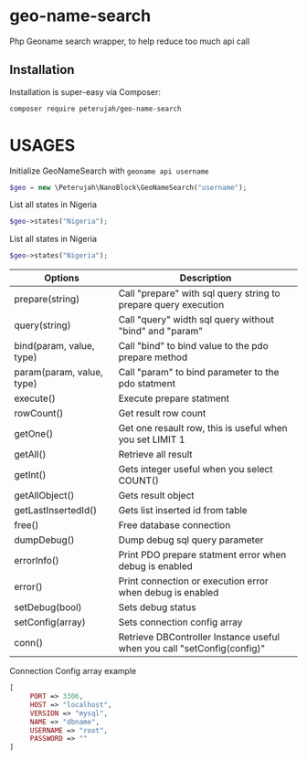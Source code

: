 # geo-name-search
Php Geoname search wrapper, to help reduce too much api call

## Installation

Installation is super-easy via Composer:
```md
composer require peterujah/geo-name-search
```

# USAGES

Initialize GeoNameSearch with `geoname api username`

```php
$geo = new \Peterujah\NanoBlock\GeoNameSearch("username");
```

List all states in Nigeria

```php 
$geo->states("Nigeria");
```

List all states in Nigeria

```php 
$geo->states("Nigeria");
```



| Options         | Description                                                                         |
|-----------------|-------------------------------------------------------------------------------------|
| prepare(string)            | Call "prepare" with sql query string to prepare query execution                                                   |
| query(string)            | Call "query" width sql query without "bind" and "param"                                                  |
| bind(param, value, type)          | Call "bind" to bind value to the pdo prepare method                                  |
| param(param, value, type)           | Call "param" to bind parameter to the pdo statment                                    |
| execute()           | Execute prepare statment                                       |
| rowCount()           | Get result row count                                      |
| getOne()           | Get one resault row, this is useful when you set LIMIT 1                                       |
| getAll()           | Retrieve all result                                      |
| getInt()           | Gets integer useful when you select COUNT()                                      |
| getAllObject()          | Gets result object                                       |
| getLastInsertedId()           | Gets list inserted id from table                                      |
| free()           | Free database connection                                       |
| dumpDebug()           | Dump debug sql query parameter                                      |
| errorInfo()           | Print PDO prepare statment error when debug is enabled                                     |
| error()           | Print connection or execution error when debug is enabled                                     |
| setDebug(bool)           | Sets debug status                                       |
| setConfig(array)           | Sets connection config array                                       |
| conn()           | Retrieve DBController Instance useful when you call "setConfig(config)"                                    |


Connection Config array example 

```php 
[
     PORT => 3306,
     HOST => "localhost",
     VERSION => "mysql",
     NAME => "dbname",
     USERNAME => "root",
     PASSWORD => ""
]
```
